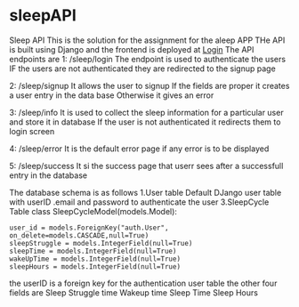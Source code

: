 # sleepAPI
Sleep API
This is the solution for the assignment for the aleep APP
THe API is built using Django and the frontend is deployed at [Login](#http://sleepapi.anaws14.ml:8000/sleep/login/)
The API endpoints are 
1: /sleep/login
The endpoint is used to authenticate the users
IF the users are not authenticated they are redirected to the signup page

2: /sleep/signup
It allows the user to signup
If the fields are proper it creates a user entry in the data base
Otherwise it gives an error

3: /sleep/info
It is used to collect the sleep information for a particular user and store it in database
If the user is not authenticated it redirects them to login screen

4: /sleep/error
It is the default error page if any error is to be displayed

5: /sleep/success
It si the success page that userr sees after a successfull entry in the database

The database schema is as follows
1.User table 
Default DJango user table with userID .email and password to authenticate the user
3.SleepCycle Table
class SleepCycleModel(models.Model):

    user_id = models.ForeignKey("auth.User", on_delete=models.CASCADE,null=True)
    sleepStruggle = models.IntegerField(null=True)
    sleepTime = models.IntegerField(null=True)
    wakeUpTime = models.IntegerField(null=True)
    sleepHours = models.IntegerField(null=True)
the userID is a foreign key for the authentication user table
the other four fields are 
Sleep Struggle time
Wakeup time
Sleep Time
Sleep Hours
